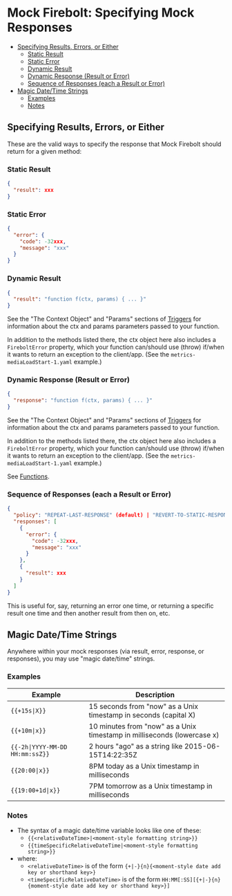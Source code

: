 Mock Firebolt: Specifying Mock Responses <!-- omit in toc -->
========================================

- [Specifying Results, Errors, or Either](#specifying-results-errors-or-either)
  - [Static Result](#static-result)
  - [Static Error](#static-error)
  - [Dynamic Result](#dynamic-result)
  - [Dynamic Response (Result or Error)](#dynamic-response-result-or-error)
  - [Sequence of Responses (each a Result or Error)](#sequence-of-responses-each-a-result-or-error)
- [Magic Date/Time Strings](#magic-datetime-strings)
  - [Examples](#examples)
  - [Notes](#notes)

## Specifying Results, Errors, or Either

These are the valid ways to specify the response that Mock Firebolt should return for a given method:

### Static Result

```json
{
  "result": xxx
}
```

### Static Error

```json
{
  "error": {
    "code": -32xxx,
    "message": "xxx"
  }
}
```

### Dynamic Result

```json
{
  "result": "function f(ctx, params) { ... }"
}
```

See the "The Context Object" and "Params" sections of [Triggers](./Triggers.md) for information about the ctx and params parameters passed to your function.

In addition to the methods listed there, the ctx object here also includes a `FireboltError` property, which your function can/should use (throw) if/when it wants to return an exception to the client/app. (See the `metrics-mediaLoadStart-1.yaml` example.)

### Dynamic Response (Result or Error)

```json
{
  "response": "function f(ctx, params) { ... }"
}
```

See the "The Context Object" and "Params" sections of [Triggers](./Triggers.md) for information about the ctx and params parameters passed to your function.

In addition to the methods listed there, the ctx object here also includes a `FireboltError` property, which your function can/should use (throw) if/when it wants to return an exception to the client/app. (See the `metrics-mediaLoadStart-1.yaml` example.)

See [Functions](./Functions.md).

### Sequence of Responses (each a Result or Error)

```json
{
  "policy": "REPEAT-LAST-RESPONSE" (default) | "REVERT-TO-STATIC-RESPONSE",
  "responses": [
    {
      "error": {
        "code": -32xxx,
        "message": "xxx"
      }
    },
    {
      "result": xxx
    }
  ]
}
```

This is useful for, say, returning an error one time, or returning a specific result one time and then another result from then on, etc.



## Magic Date/Time Strings

Anywhere within your mock responses (via result, error, response, or responses), you may use
"magic date/time" strings.

### Examples

| Example                         | Description                                                             |
| ------------------------------- | ----------------------------------------------------------------------- |
| `{{+15s\|X}}`                     | 15 seconds from "now" as a Unix timestamp in seconds (capital X)        |
| `{{+10m\|x}}`                     | 10 minutes from "now" as a Unix timestamp in milliseconds (lowercase x) |
| `{{-2h\|YYYY-MM-DD HH:mm:ssZ}}`   | 2 hours "ago" as a string like 2015-06-15T14:22:35Z                     |
| `{{20:00\|x}}`                    | 8PM today as a Unix timestamp in milliseconds                           |
| `{{19:00+1d\|x}}`                | 7PM tomorrow as a Unix timestamp in milliseconds                        |

### Notes

-  The syntax of a magic date/time variable looks like one of these:
   - `{{<relativeDateTime>|<moment-style formatting string>}}`
   - `{{timeSpecificRelativeDateTime|<moment-style formatting string>}}`
- where:
   - `<relativeDateTime>` is of the form `{+|-}{n}{<moment-style date add key or shorthand key>}`
   - `<timeSpecificRelativeDateTime>` is of the form `HH:MM[:SS][{+|-}{n}{moment-style date add key or shorthand key>}]`
